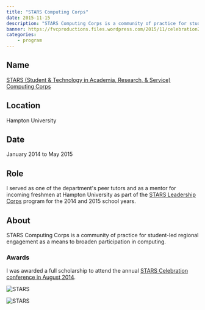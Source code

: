 ```yaml
---
title: "STARS Computing Corps"
date: 2015-11-15
description: "STARS Computing Corps is a community of practice for student-led regional engagement as a means to broaden participation in computing."
banner: https://fvcproductions.files.wordpress.com/2015/11/celebration2014-85.jpg
categories:
    - program
---
```


## Name

[STARS (Student & Technology in Academia, Research, & Service) Computing Corps](https://starscomputingcorps.org/ "STARS Computing Corps")

## Location

Hampton University

## Date

January 2014 to May 2015

## Role

I served as one of the department's peer tutors and as a mentor for incoming freshmen at Hampton University as part of the [STARS Leadership Corps](https://starscomputingcorps.org/corps) program for the 2014 and 2015 school years.

## About

STARS Computing Corps is a community of practice for student-led regional engagement as a means to broaden participation in computing.

### Awards

I was awarded a full scholarship to attend the annual [STARS Celebration conference in August 2014](https://www.starscelebration.org/2014).

![STARS](https://fvcproductions.files.wordpress.com/2015/11/celebration2014-85.jpg?w=371&h=248&zoom=2)

![STARS](https://fvcproductions.files.wordpress.com/2015/11/celebration2014-84.jpg?w=371&h=248&zoom=2)
